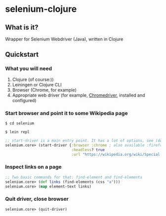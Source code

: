 # selenium-clojure

## What is it?
Wrapper for Selenium Webdriver (Java), written in Clojure

## Quickstart

### What you will need
1. Clojure (of course:))
2. Leiningen or Clojure CLI
3. Browser (Chrome, for example)
4. Appropriate web driver (for example, [Chromedriver](https://chromedriver.chromium.org/), installed and configured)

### Start browser and point it to some Wikipedia page
`$ cd selenium`

`$ lein repl`

```clojure
;; start-driver is a main entry point. It has a lot of options, see (doc start-driver)
selenium.core> (start-driver {:browser :chrome ; also available :firefox and :phantomjs
                              :headless? true
                              :url "https://wikipedia.org/wiki/Special:Random"})
```
### Inspect links on a page
```clojure
;; Two basic commands for that: find-element and find-elements
selenium.core> (def links (find-elements (css "a")))
selenium.core> (map element-text links)
```

### Quit driver, close browser
```clojure
selenium.core> (quit-driver)
```
